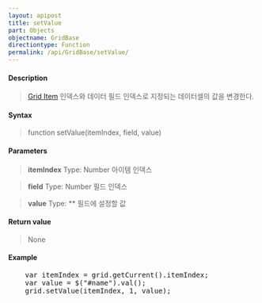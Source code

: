 ```yaml
---
layout: apipost
title: setValue
part: Objects
objectname: GridBase
directiontype: Function
permalink: /api/GridBase/setValue/
---
```



#### Description

> [Grid Item](/api/features/Grid_item) 인덱스와 데이터 필드 인덱스로 지정되는 데이터셀의 값을 변경한다.

#### Syntax

> function setValue(itemIndex, field, value)

#### Parameters

> **itemIndex**
> Type: Number
> 아이템 인덱스

> **field**
> Type: Number
> 필드 인덱스

> **value**
> Type: ** 
> 필드에 설정할 값

#### Return value

> None

#### Example

<pre class="prettyprint">
    var itemIndex = grid.getCurrent().itemIndex;
    var value = $("#name").val();
    grid.setValue(itemIndex, 1, value);

</pre>




